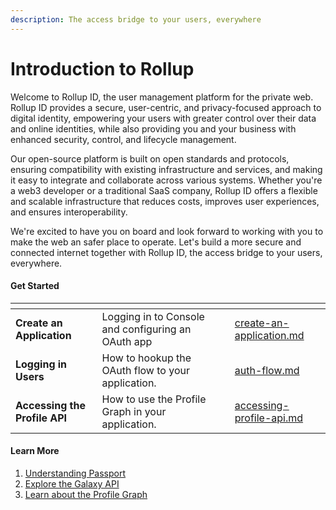 ```yaml
---
description: The access bridge to your users, everywhere
---
```


# Introduction to Rollup

Welcome to Rollup ID, the user management platform for the private web. Rollup ID provides a secure, user-centric, and privacy-focused approach to digital identity, empowering your users with greater control over their data and online identities, while also providing you and your business with enhanced security, control, and lifecycle management.&#x20;

Our open-source platform is built on open standards and protocols, ensuring compatibility with existing infrastructure and services, and making it easy to integrate and collaborate across various systems. Whether you're a web3 developer or a traditional SaaS company, Rollup ID offers a flexible and scalable infrastructure that reduces costs, improves user experiences, and ensures interoperability.&#x20;

We're excited to have you on board and look forward to working with you to make the web an safer place to operate. Let's build a more secure and connected internet together with Rollup ID, the access bridge to your users, everywhere.

#### Get Started

<table data-view="cards"><thead><tr><th></th><th></th><th></th><th data-hidden data-card-target data-type="content-ref"></th></tr></thead><tbody><tr><td><strong>Create an Application</strong></td><td>Logging in to Console and configuring an OAuth app</td><td></td><td><a href="../../getting-started/create-an-application.md">create-an-application.md</a></td></tr><tr><td><strong>Logging in Users</strong></td><td>How to hookup the OAuth flow to your application.</td><td></td><td><a href="../../getting-started/auth-flow.md">auth-flow.md</a></td></tr><tr><td><strong>Accessing the Profile API</strong></td><td>How to use the Profile Graph in your application.</td><td></td><td><a href="../../getting-started/accessing-profile-api.md">accessing-profile-api.md</a></td></tr></tbody></table>

#### Learn More

1. [Understanding Passport](../../platform/passport.md)
2. [Explore the Galaxy API](../../reference/galaxy-api.md)
3. [Learn about the Profile Graph](../../platform/profile-graph.md)

